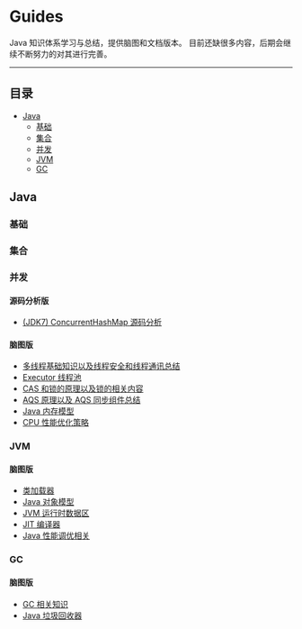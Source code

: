 Guides
======
Java 知识体系学习与总结，提供脑图和文档版本。
目前还缺很多内容，后期会继续不断努力的对其进行完善。

------

## 目录

- [Java](#Java)
    - [基础](#基础)
    - [集合](#容器)
    - [并发](#并发)
    - [JVM](#JVM)
    - [GC](#GC)

## Java

### 基础

### 集合

### 并发

#### 源码分析版
* [(JDK7) ConcurrentHashMap 源码分析](public/code/src/main/java/edu/linshu/personal/source/jdk/ConcurrentHashMap_7.java)

#### 脑图版

* [多线程基础知识以及线程安全和线程通讯总结](public/images/mind/Concurrent/Multithreading.png)
* [Executor 线程池](public/images/mind/Concurrent/Executor_Thread_Pool.png)
* [CAS 和锁的原理以及锁的相关内容](public/images/mind/Concurrent/CAS_And_Lock.png)
* [AQS 原理以及 AQS 同步组件总结](public/images/mind/Concurrent/AQS.png)
* [Java 内存模型](public/images/mind/Concurrent/Java_Memory_Model.png)
* [CPU 性能优化策略](public/images/mind/Concurrent/CPU_Performance.png)

### JVM

#### 脑图版

* [类加载器](https://www.processon.com/view/link/5d178234e4b0a916e8f864d7)
* [Java 对象模型](https://www.processon.com/view/link/5d17a023e4b0cd6dd6dfd8ec)
* [JVM 运行时数据区](https://www.processon.com/view/link/5d1886e4e4b0beaf6b9f0733)
* [JIT 编译器](https://www.processon.com/view/link/5d1779a5e4b0cd6dd6dfcbb2)
* [Java 性能调优相关](https://www.processon.com/view/link/5d188de2e4b0e16a8ecb2b44)

### GC

#### 脑图版

* [GC 相关知识](https://www.processon.com/view/link/5d18a2f9e4b0cd6dd6e048fa)
* [Java 垃圾回收器](https://www.processon.com/view/link/5d18d396e4b0a7e304f95a63)
